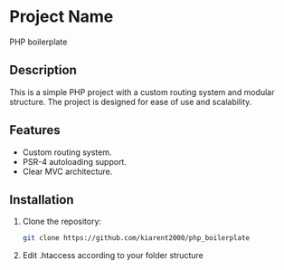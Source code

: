 # Project Name
PHP boilerplate
## Description
This is a simple PHP project with a custom routing system and modular structure. The project is designed for ease of use and scalability.

## Features
- Custom routing system.
- PSR-4 autoloading support.
- Clear MVC architecture.

## Installation
1. Clone the repository:
   ```bash
   git clone https://github.com/kiarent2000/php_boilerplate
2. Edit .htaccess according to your folder structure